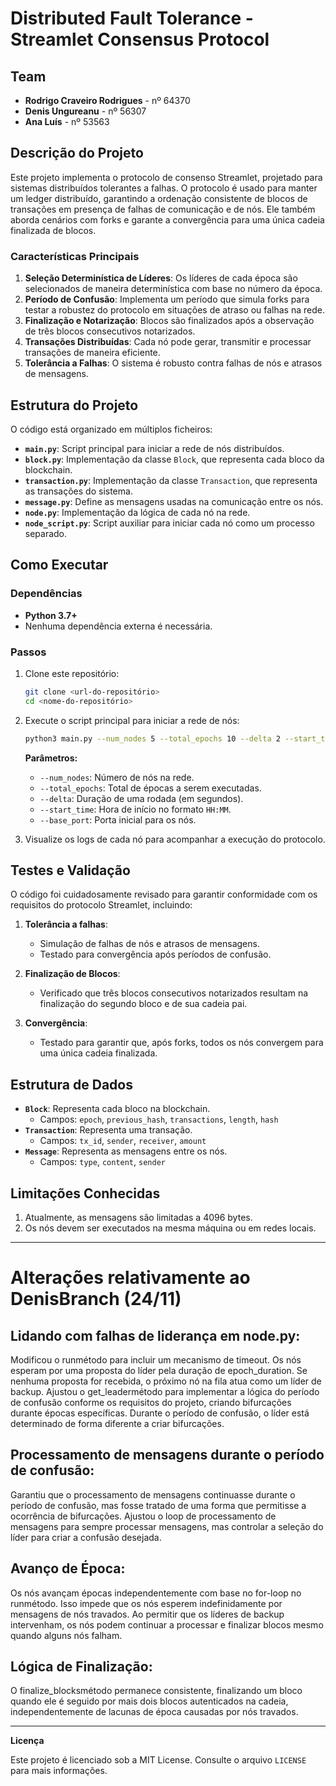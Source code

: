 # Distributed Fault Tolerance - Streamlet Consensus Protocol

## Team

- **Rodrigo Craveiro Rodrigues** - nº 64370
- **Denis Ungureanu** - nº 56307
- **Ana Luís** - nº 53563

## Descrição do Projeto
Este projeto implementa o protocolo de consenso Streamlet, projetado para sistemas distribuídos tolerantes a falhas. O protocolo é usado para manter um ledger distribuído, garantindo a ordenação consistente de blocos de transações em presença de falhas de comunicação e de nós. Ele também aborda cenários com forks e garante a convergência para uma única cadeia finalizada de blocos.

### Características Principais
1. **Seleção Determinística de Líderes**: Os líderes de cada época são selecionados de maneira determinística com base no número da época.
2. **Período de Confusão**: Implementa um período que simula forks para testar a robustez do protocolo em situações de atraso ou falhas na rede.
3. **Finalização e Notarização**: Blocos são finalizados após a observação de três blocos consecutivos notarizados.
4. **Transações Distribuídas**: Cada nó pode gerar, transmitir e processar transações de maneira eficiente.
5. **Tolerância a Falhas**: O sistema é robusto contra falhas de nós e atrasos de mensagens.

## Estrutura do Projeto
O código está organizado em múltiplos ficheiros:

- **`main.py`**: Script principal para iniciar a rede de nós distribuídos.
- **`block.py`**: Implementação da classe `Block`, que representa cada bloco da blockchain.
- **`transaction.py`**: Implementação da classe `Transaction`, que representa as transações do sistema.
- **`message.py`**: Define as mensagens usadas na comunicação entre os nós.
- **`node.py`**: Implementação da lógica de cada nó na rede.
- **`node_script.py`**: Script auxiliar para iniciar cada nó como um processo separado.

## Como Executar

### Dependências
- **Python 3.7+**
- Nenhuma dependência externa é necessária.

### Passos
1. Clone este repositório:
   ```bash
   git clone <url-do-repositório>
   cd <nome-do-repositório>
   ```

2. Execute o script principal para iniciar a rede de nós:
   ```bash
   python3 main.py --num_nodes 5 --total_epochs 10 --delta 2 --start_time "00:00" --base_port 5000
   ```
   
   **Parâmetros:**
   - `--num_nodes`: Número de nós na rede.
   - `--total_epochs`: Total de épocas a serem executadas.
   - `--delta`: Duração de uma rodada (em segundos).
   - `--start_time`: Hora de início no formato `HH:MM`.
   - `--base_port`: Porta inicial para os nós.

3. Visualize os logs de cada nó para acompanhar a execução do protocolo.

## Testes e Validação
O código foi cuidadosamente revisado para garantir conformidade com os requisitos do protocolo Streamlet, incluindo:

1. **Tolerância a falhas**:
   - Simulação de falhas de nós e atrasos de mensagens.
   - Testado para convergência após períodos de confusão.

2. **Finalização de Blocos**:
   - Verificado que três blocos consecutivos notarizados resultam na finalização do segundo bloco e de sua cadeia pai.

3. **Convergência**:
   - Testado para garantir que, após forks, todos os nós convergem para uma única cadeia finalizada.

## Estrutura de Dados
- **`Block`**: Representa cada bloco na blockchain.
  - Campos: `epoch`, `previous_hash`, `transactions`, `length`, `hash`
- **`Transaction`**: Representa uma transação.
  - Campos: `tx_id`, `sender`, `receiver`, `amount`
- **`Message`**: Representa as mensagens entre os nós.
  - Campos: `type`, `content`, `sender`

## Limitações Conhecidas
1. Atualmente, as mensagens são limitadas a 4096 bytes.
2. Os nós devem ser executados na mesma máquina ou em redes locais.

---

# Alterações relativamente ao DenisBranch (24/11)

## Lidando com falhas de liderança em node.py:

Modificou o runmétodo para incluir um mecanismo de timeout. Os nós esperam por uma proposta do líder pela duração de epoch_duration. Se nenhuma proposta for recebida, o próximo nó na fila atua como um líder de backup.
Ajustou o get_leadermétodo para implementar a lógica do período de confusão conforme os requisitos do projeto, criando bifurcações durante épocas específicas.
Durante o período de confusão, o líder está determinado de forma diferente a criar bifurcações.

## Processamento de mensagens durante o período de confusão:

Garantiu que o processamento de mensagens continuasse durante o período de confusão, mas fosse tratado de uma forma que permitisse a ocorrência de bifurcações.
Ajustou o loop de processamento de mensagens para sempre processar mensagens, mas controlar a seleção do líder para criar a confusão desejada.

## Avanço de Época:

Os nós avançam épocas independentemente com base no for-loop no runmétodo. Isso impede que os nós esperem indefinidamente por mensagens de nós travados.
Ao permitir que os líderes de backup intervenham, os nós podem continuar a processar e finalizar blocos mesmo quando alguns nós falham.

## Lógica de Finalização:

O finalize_blocksmétodo permanece consistente, finalizando um bloco quando ele é seguido por mais dois blocos autenticados na cadeia, independentemente de lacunas de época causadas por nós travados.

---

**Licença**

Este projeto é licenciado sob a MIT License. Consulte o arquivo `LICENSE` para mais informações.
